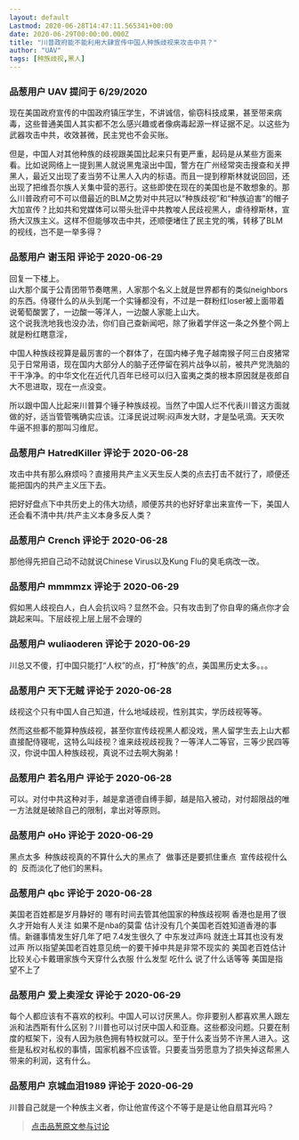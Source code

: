 ```yaml
---
layout: default
Lastmod: 2020-06-28T14:47:11.565341+00:00
date: 2020-06-29T00:00:00.000Z
title: "川普政府能不能利用大肆宣传中国人种族歧视来攻击中共？"
author: "UAV"
tags: [种族歧视,黑人]
---
```



### 品葱用户 **UAV** 提问于 6/29/2020
    
现在美国政府宣传的中国政府镇压学生，不讲诚信，偷窃科技成果，甚至带来病毒，这些普通美国人其实都不怎么感兴趣或者像病毒起源一样证据不足。以这些为武器攻击中共，收效甚微，民主党也不会买账。  
  
但是，中国人对其他种族的歧视跟美国比起来只有更严重，起码是从某些方面来看。比如说网络上一提到黑人就说黑鬼滚出中国，警方在广州经常突击搜查和关押黑人，最近又出现了麦当劳不让黑人入内的标语。而且一提到穆斯林就说回回，还出现了把维吾尔族人关集中营的恶行。这些即使在现在的美国也是不敢想象的。那么川普政府可不可以借最近的BLM之势对中共冠以“种族歧视”和“种族迫害”的帽子大加宣传？比如共和党媒体可以带头批评中共教唆人民歧视黑人，虐待穆斯林，宣扬大汉族主义。这样不但能够攻击中共，还顺便堵住了民主党的嘴，转移了BLM的视线，岂不是一举多得？
    
                

### 品葱用户 **谢玉阳** 评论于 2020-06-29
        
回复一下楼上。  
山大那个属于公青团带节奏瞎黑，人家那个名义上就是世界都有的类似neighbors的东西。侍寝什么的从头到尾一个实锤都没有，不过是一群粉红loser被上面带着说葡萄酸罢了，一边酸一等洋人，一边酸人家能上山大。  
这个说我洗地我也没办法，你们自己查新闻吧，除了揪着学伴这一条之外整个网上就是粉红瞎意淫，  
  
中国人种族歧视算是最厉害的一个群体了，在国内棒子鬼子越南猴子阿三白皮猪常见于日常用语，现在国内大部分人的脑子还停留在鸦片战争以前，被共产党洗脑的干干净净。的中华文化在近代几百年已经可以归入蛮夷之类的根本原因就是夜郎自大不思进取，现在一点没变。  
  
所以跟中国人比起来川普算个锤子种族歧视。当然了中国人烂不代表川普这方面就做的好，适当管管嘴确实应该。江泽民说过啊:闷声发大财，才是坠吼滴。天天吹牛逼不担事的那叫习维尼。
        
                

### 品葱用户 **HatredKiller** 评论于 2020-06-28
        
攻击中共有那么麻烦吗？直接用共产主义天生反人类的点去打击不就行了，顺便还能把国内的共产主义压下去。  
  
把好好盘点下中共历史上的伟大功绩，顺便苏共的也好好拿出来宣传一下，美国人还会看不清中共/共产主义本身多反人类？
        
                

### 品葱用户 **Crench** 评论于 2020-06-28
        
那他得先把自己动不动就说Chinese Virus以及Kung Flu的臭毛病改一改。
        
                

### 品葱用户 **mmmmzx** 评论于 2020-06-29
        
假如黑人歧视白人，白人会抗议吗？显然不会。只有攻击到了你自卑的痛点你才会跳起来叫。下层歧视上层上层不会理的
        
                

### 品葱用户 **wuliaoderen** 评论于 2020-06-29
        
川总又不傻，打中国只能打“人权”的点，打“种族”的点，美国黑历史太多。。。
        
                

### 品葱用户 **天下无贼** 评论于 2020-06-28
        
歧视这个只有中国人自己知道，什么地域歧视，性别其实，学历歧视等等。  
  
然而这些都不能算种族歧视，甚至你宣传歧视黑人都没戏，黑人留学生去上山大都直接配侍寝呢，这特么叫歧视？谁来歧视歧视我？一等洋人二等官，三等少民四等汉，你说中国人种族歧视，真说不过去啊大胸弟！
        
                

### 品葱用户 **若名用户** 评论于 2020-06-28
        
可以。对付中共这种对手，越是拿道德自缚手脚，越是陷入被动，对付超限战的唯一方法就是破除自己的限制，拿出对等原则。
        
                

### 品葱用户 **oHo** 评论于 2020-06-29
        
黑点太多  种族歧视真的不算什么大的黑点了  做事还是要抓住重点  宣传歧视什么的  反而淡化了他们的黑料。
        
                

### 品葱用户 **qbc** 评论于 2020-06-28
        
美国老百姓都是岁月静好的 哪有时间去管其他国家的种族歧视啊 香港也是用了很久才开始有人关注 如果不是nba的莫雷 估计没有几个美国老百姓知道香港的事情。新疆事情发生好几年了吧 7.4发生很久了 中东发过声吗 就连土耳其也没有发过声 所以指望美国老百姓意见统一的要干掉中共是非常不现实的 美国老百姓估计比较关心卡戴珊家族今天穿什么衣服 什么发型 吃什么 说了什么话等等 美国是指望不上了
        
                

### 品葱用户 **爱上卖淫女** 评论于 2020-06-29
        
每个人都应该有不喜欢的权利。中国人可以讨厌黑人。你非要别人都喜欢黑人跟左派和法西斯有什么区别？川普也可以讨厌中国人和亚裔。这些都没问题。只要在制度的框架下，没有人因为肤色拥有特权就可以。至于什么麦当劳不许黑人进入。这些是私权对私权的事情，国家机器不应该管。只要麦当劳愿意为了损失掉这帮黑人带来的利润，这有什么。
        
                

### 品葱用户 **京城血泪1989** 评论于 2020-06-29
        
川普自己就是一个种族主义者，你让他宣传这个不等于是是让他自扇耳光吗？
        
                





> [点击品葱原文参与讨论](https://pincong.rocks/question/27809)

